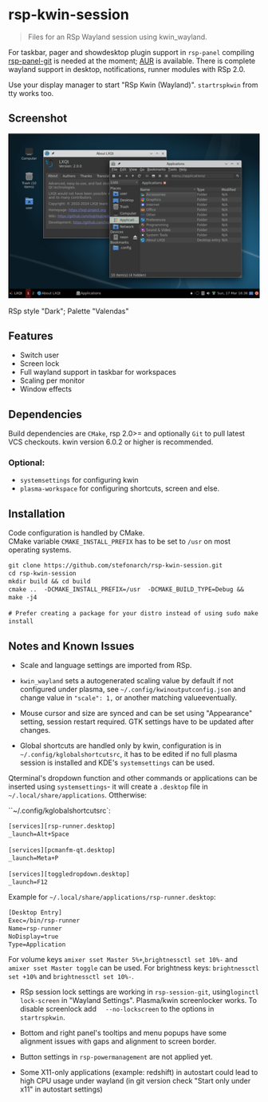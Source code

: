 # rsp-kwin-session

>Files for an RSp Wayland session using kwin_wayland.

For taskbar, pager and showdesktop plugin support in `rsp-panel` compiling [rsp-panel-git](https://github.com/rsp/rsp-panel) is needed at the moment; [AUR](https://aur.archlinux.org/packages/rsp-panel-git) is available. There is complete wayland support in desktop, notifications, runner modules with RSp 2.0.

Use your display manager to start "RSp Kwin (Wayland)".
`startrspkwin` from tty works too.


## Screenshot

![RSp-kwin dark](rsp-kwin.png)

RSp style "Dark"; Palette "Valendas"

## Features

* Switch user
* Screen lock
* Full wayland support in taskbar for workspaces
* Scaling per monitor
* Window effects

## Dependencies

Build dependencies are `CMake`, rsp 2.0>= and optionally
`Git` to pull latest VCS checkouts. kwin version 6.0.2 or higher is recommended.

### Optional:

* `systemsettings` for configuring kwin
* `plasma-workspace` for configuring shortcuts, screen and else.


## Installation

Code configuration is handled by CMake.<br>
CMake variable `CMAKE_INSTALL_PREFIX` has to be set to `/usr` on most operating systems.

```
git clone https://github.com/stefonarch/rsp-kwin-session.git
cd rsp-kwin-session
mkdir build && cd build
cmake ..  -DCMAKE_INSTALL_PREFIX=/usr  -DCMAKE_BUILD_TYPE=Debug && make -j4

# Prefer creating a package for your distro instead of using sudo make install

```

## Notes and Known Issues

* Scale and language settings are imported from RSp.

* `kwin_wayland` sets a autogenerated scaling value by default if not configured under plasma, see
`~/.config/kwinoutputconfig.json` and change value in `"scale": 1,` or another matching valueeventually.

* Mouse cursor and size are synced and can be set using "Appearance" setting,
session restart required. GTK settings have to be updated after changes.

* Global shortcuts are handled only by kwin, configuration is in `~/.config/kglobalshortcutsrc`, it has to be edited if no full plasma session is installed and KDE's `systemsettings` can be used.

Qterminal's dropdown function and other commands or applications can be inserted using
`systemsettings`- it will create a `.desktop` file in `~/.local/share/applications`. Ottherwise:


``~/.config/kglobalshortcutsrc`:

```
[services][rsp-runner.desktop]
_launch=Alt+Space

[services][pcmanfm-qt.desktop]
_launch=Meta+P

[services][toggledropdown.desktop]
_launch=F12

```
Example for `~/.local/share/applications/rsp-runner.desktop`:

```
[Desktop Entry]
Exec=/bin/rsp-runner
Name=rsp-runner
NoDisplay=true
Type=Application
```


For volume keys `amixer sset Master 5%+`,`brightnessctl set 10%-` and
  `amixer sset Master toggle` can be used.
For brightness keys: `brightnessctl set +10%` and `brightnessctl set 10%-`.

* RSp session lock settings are working in `rsp-session-git`, using`loginctl lock-screen` in "Wayland Settings".
Plasma/kwin screenlocker works. To disable
screenlock add `  --no-lockscreen` to the options in `startrspkwin`.

* Bottom and right panel's tooltips and menu popups have some alignment issues
with gaps and alignment to screen border.

* Button settings in `rsp-powermanagement` are not applied yet.
  
* Some X11-only applications (example: redshift) in autostart
  could lead to high CPU usage under wayland (in git version check "Start only under x11" in autostart settings)


